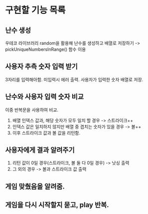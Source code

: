 # 구현할 기능 목록

## 난수 생성
우테코 라이브러리 random을 활용해 난수를 생성하고 배열로 저장하기 -> pickUniqueNumbersInRange() 함수 이용

## 사용자 추측 숫자 입력 받기
3자리를 입력해아함.
미입력시 에러 출력.
사용자가 입력한 숫자 배열로 저장.

## 난수와 사용자 입력 숫자 비교
이중 반복문을 사용하여 비교.
1. 배열 인덱스 값과, 해당 숫자가 모두 일치 할 경우
-> 스트라이크++
2. 인덱스 값은 일치하지 않지만 배열 중 겹치는 숫자가 있을 경우
-> 볼++
3. 이후 스트라이크 값과 볼 값을 리턴함. 

## 사용자에게 결과 알려주기
1. 리턴 값이 0일 경우(스트라이크, 볼 둘 다 0일 경우)
-> 낫싱 출력
2. 그 외의 경우 
-> 볼과 스트라이크 값 출력

## 게임 맞췄음을 알려줌.

## 게임을 다시 시작할지 묻고, play 반복.